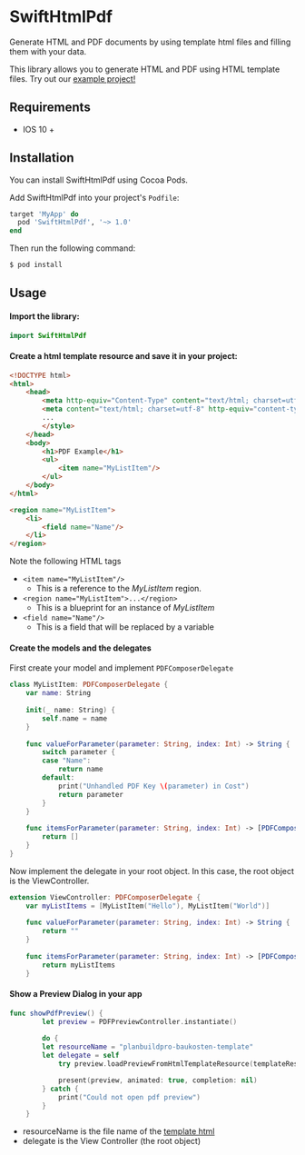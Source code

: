 # SwiftHtmlPdf

Generate HTML and PDF documents by using template html files and filling them with your data.

This library allows you to generate HTML and PDF using HTML template files. Try out our [example project!](/Example)

## Requirements

* IOS 10 +

## Installation

You can install SwiftHtmlPdf using Cocoa Pods.

Add SwiftHtmlPdf into your project's `Podfile`:

```ruby
target 'MyApp' do
  pod 'SwiftHtmlPdf', '~> 1.0'
end
```

Then run the following command:

```bash
$ pod install
```

## Usage

#### Import the library:
```swift
import SwiftHtmlPdf
```

#### Create a html template resource and save it in your project:
```html
<!DOCTYPE html>
<html>
	<head>
		<meta http-equiv="Content-Type" content="text/html; charset=utf-8" />
        <meta content="text/html; charset=utf-8" http-equiv="content-type">
		...
		</style>
	</head>
	<body>
        <h1>PDF Example</h1>
        <ul>
            <item name="MyListItem"/>
        </ul>
	</body>
</html>

<region name="MyListItem">
    <li>
        <field name="Name"/>
    </li>
</region>
```

Note the following HTML tags
* ```<item name="MyListItem"/>```
  * This is a reference to the *MyListItem* region.
* ```<region name="MyListItem">...</region>```
  * This is a blueprint for an instance of *MyListItem*
* ```<field name="Name"/>```
  * This is a field that will be replaced by a variable
  
#### Create the models and the delegates
First create your model and implement ```PDFComposerDelegate```
```swift
class MyListItem: PDFComposerDelegate {
    var name: String
    
    init(_ name: String) {
    	self.name = name
    }
    
    func valueForParameter(parameter: String, index: Int) -> String {
        switch parameter {
        case "Name":
            return name
        default:
            print("Unhandled PDF Key \(parameter) in Cost")
            return parameter
        }
    }
    
    func itemsForParameter(parameter: String, index: Int) -> [PDFComposerDelegate] {
        return []
    }
}
```

Now implement the delegate in your root object. In this case, the root object is the ViewController.
```swift
extension ViewController: PDFComposerDelegate {
    var myListItems = [MyListItem("Hello"), MyListItem("World")]
    
    func valueForParameter(parameter: String, index: Int) -> String {
    	return ""
    }
    
    func itemsForParameter(parameter: String, index: Int) -> [PDFComposerDelegate] {
        return myListItems
    }
```

#### Show a Preview Dialog in your app
```swift
func showPdfPreview() {
        let preview = PDFPreviewController.instantiate()
        
        do {
	    let resourceName = "planbuildpro-baukosten-template"
	    let delegate = self
            try preview.loadPreviewFromHtmlTemplateResource(templateResource: resourceName, delegate: delegate)

            present(preview, animated: true, completion: nil)
        } catch {
            print("Could not open pdf preview")
        }
    }
```
* resourceName is the file name of the [template html](#Create-a-html-template-resource-and-save-it-in-your-project)
* delegate is the View Controller (the root object)
